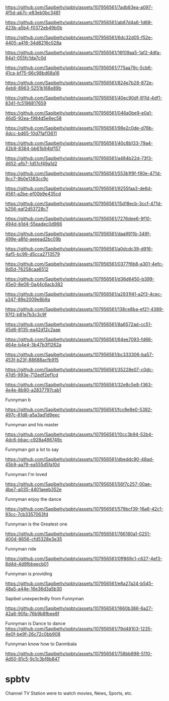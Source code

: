 

https://github.com/Sapibeltv/spbtv/assets/107956561/7adb83ea-a097-4f5d-ab7c-e83eb0bc3481



https://github.com/Sapibeltv/spbtv/assets/107956561/ab87d4a6-1d68-423b-a5b4-f0372eb49b0b



https://github.com/Sapibeltv/spbtv/assets/107956561/6dc32d05-f52e-4405-a416-34d8216c028a



https://github.com/Sapibeltv/spbtv/assets/107956561/16f09aa5-1af2-4dfa-84a1-055fc1da7c0d



https://github.com/Sapibeltv/spbtv/assets/107956561/775aa79c-5cb6-41ca-bf75-66c98bd68a16



https://github.com/Sapibeltv/spbtv/assets/107956561/824e7b28-872e-4eb6-8963-5251b168e89b



https://github.com/Sapibeltv/spbtv/assets/107956561/40ec90df-911d-4df1-8341-fc5196817659



https://github.com/Sapibeltv/spbtv/assets/107956561/046a0be9-e0a1-46d5-92ea-f984d5e6ec58



https://github.com/Sapibeltv/spbtv/assets/107956561/98e2c0de-d76b-4dcc-bd65-10d7faf13611



https://github.com/Sapibeltv/spbtv/assets/107956561/40c8b133-79a4-42b9-8384-bb61b94bf157



https://github.com/Sapibeltv/spbtv/assets/107956561/a484b22d-73f3-4652-afb7-1d51cf49a1d2



https://github.com/Sapibeltv/spbtv/assets/107956561/553b1f9f-f80e-471d-9cc7-9b0e1383cc9c



https://github.com/Sapibeltv/spbtv/assets/107956561/9255faa3-de6d-4561-a2be-ef00b9e435cd



https://github.com/Sapibeltv/spbtv/assets/107956561/15d18ecb-3ccf-471d-b256-eaf2d53728c7



https://github.com/Sapibeltv/spbtv/assets/107956561/7276dee6-9f10-494d-b1d4-55eadec0d966



https://github.com/Sapibeltv/spbtv/assets/107956561/daa9911b-349f-499e-a8fd-aeeead2bc09b



https://github.com/Sapibeltv/spbtv/assets/107956561/a0dcdc39-d916-4af5-bc99-d5cca2713579



https://github.com/Sapibeltv/spbtv/assets/107956561/0377f6b8-a301-4efc-9d5d-76258caa6512



https://github.com/Sapibeltv/spbtv/assets/107956561/d36d6450-b399-45e0-8e08-0a44c6acb382



https://github.com/Sapibeltv/spbtv/assets/107956561/a2931f41-a2f3-4cec-a347-89e2009e8b9a



https://github.com/Sapibeltv/spbtv/assets/107956561/138ce8ba-ef21-4389-97f2-b81e7b3c3c9f



https://github.com/Sapibeltv/spbtv/assets/107956561/8a6572ad-cc51-45d6-8135-ea42d12c2aae



https://github.com/Sapibeltv/spbtv/assets/107956561/64ee7093-fd66-464e-b4e4-3b47b3f1262a



https://github.com/Sapibeltv/spbtv/assets/107956561/bc333306-ba57-453f-b23f-88688acfb915



https://github.com/Sapibeltv/spbtv/assets/107956561/35228e07-c0dc-47d5-993e-712edf2ef1cd



https://github.com/Sapibeltv/spbtv/assets/107956561/32e8c5e8-f363-4e4e-8b90-a2837797cab1

Funnyman b

https://github.com/Sapibeltv/spbtv/assets/107956561/fcc8e8e0-5392-497c-81d8-a5a3ad1d9eec

Funnyman and his master 

https://github.com/Sapibeltv/spbtv/assets/107956561/10cc3b94-52b4-4dc6-bbac-c928a486749c

Funnyman got a lot to say 

https://github.com/Sapibeltv/spbtv/assets/107956561/dbeddc90-48ad-45b9-aa79-ea555d5fa10d

Funnyman I'm loved 

https://github.com/Sapibeltv/spbtv/assets/107956561/56f7c257-00ae-4be7-a035-4401aeeb352e

Funnyman enjoy the dance 

https://github.com/Sapibeltv/spbtv/assets/107956561/579bcf39-16a6-42c1-93cc-7cb3357063fd

Funnyman is the Greatest one

https://github.com/Sapibeltv/spbtv/assets/107956561/766180a1-0251-4004-8656-cfd5328e3e35

Funnyman ride

https://github.com/Sapibeltv/spbtv/assets/107956561/0ff869c1-c627-4ef3-8d4d-4d9fbbeecb01

Funnyman is providing 

https://github.com/Sapibeltv/spbtv/assets/107956561/e8a27a24-b545-48a5-a44e-16e36d3a5b30

Sapibel unexpectedly from Funnyman 

https://github.com/Sapibeltv/spbtv/assets/107956561/1660b386-6a27-42a6-90fa-76b9b8fbee8f


Funnyman is Dance to dance 
https://github.com/Sapibeltv/spbtv/assets/107956561/79d48103-1235-4e0f-be9f-26c72c0bb908

Funnyman know how to Danmbala 

https://github.com/Sapibeltv/spbtv/assets/107956561/758bb898-5110-4d50-81c5-9c1c3bf8b847

# spbtv
Channel TV Station were to watch movies, News, Sports, etc.
